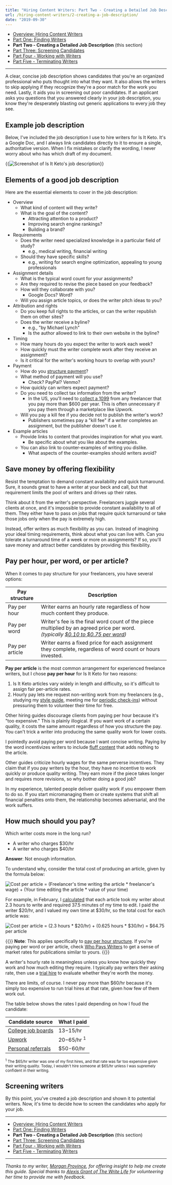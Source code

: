 ```yaml
---
title: "Hiring Content Writers: Part Two - Creating a Detailed Job Description"
url: /hiring-content-writers/2-creating-a-job-description/
date: "2019-09-30"
---
```


- [Overview: Hiring Content Writers](/hiring-content-writers/)
- [Part One: Finding Writers](/hiring-content-writers/1-finding-writers/)
- **Part Two - Creating a Detailed Job Description** (this section)
- [Part Three: Screening Candidates](/hiring-content-writers/3-screening-candidates/)
- [Part Four - Working with Writers](/hiring-content-writers/4-working-with-writers/)
- [Part Five - Terminating Writers](/hiring-content-writers/5-terminating-writers/)

---

A clear, concise job description shows candidates that you're an organized professional who puts thought into what they want. It also allows the writers to skip applying if they recognize they're a poor match for the work you need. Lastly, it aids you in screening out poor candidates. If an applicant asks you questions that you answered clearly in your job description, you know they're desperately blasting out generic applications to every job they see.

## Example job description

Below, I've included the job description I use to hire writers for Is It Keto. It's a Google Doc, and I always link candidates directly to it to ensure a single, authoritative version. When I fix mistakes or clarify the wording, I never worry about who has which draft of my document.

{{<img src="job-description.jpg" alt="Screenshot of Is It Keto's job description" caption="Is It Keto's [job description Google Doc](https://docs.google.com/document/d/1sPkmViKqOc9GXhkiL7UUcR315H68YYWGDgKn-r4BKJE/edit#)" max-width="825px" hasBorder="True" href="https://docs.google.com/document/d/1sPkmViKqOc9GXhkiL7UUcR315H68YYWGDgKn-r4BKJE/edit#">}}

## Elements of a good job description

Here are the essential elements to cover in the job description:

- Overview
  - What kind of content will they write?
  - What is the goal of the content?
    - Attracting attention to a product?
    - Improving search engine rankings?
    - Building a brand?
- Requirements
  - Does the writer need specialized knowledge in a particular field of study?
    - e.g., medical writing, financial writing
  - Should they have specific skills?
    - e.g., writing for search engine optimization, appealing to young professionals
- Assignment details
  - What is the typical word count for your assignments?
  - Are they required to revise the piece based on your feedback?
  - How will they collaborate with you?
    - Google Docs? Word?
  - Will you assign article topics, or does the writer pitch ideas to you?
- Attribution and rights
  - Do you keep full rights to the articles, or can the writer republish them on other sites?
  - Does the writer receive a byline?
    - e.g., "by Michael Lynch"
    - Is the author allowed to link to their own website in the byline?
- Timing
  - How many hours do you expect the writer to work each week?
  - How quickly must the writer complete work after they receive an assignment?
  - Is it critical for the writer's working hours to overlap with yours?
- Payment
  - How do you [structure payment](#pay-per-hour-per-word-or-per-article)?
  - What method of payment will you use?
    - Check? PayPal? Venmo?
  - How quickly can writers expect payment?
  - Do you need to collect tax information from the writer?
    - In the US, you'll need to [collect a 1099](https://www.irs.gov/forms-pubs/about-form-1099-misc) from any freelancer that you pay more than $600 per year. This is often unnecessary if you pay them through a marketplace like Upwork.
  - Will you pay a kill fee if you decide not to publish the writer's work?
    - Publishers sometimes pay a "kill fee" if a writer completes an assignment, but the publisher doesn't use it.
- Example articles
  - Provide links to content that provides inspiration for what you want.
    - Be specific about what you like about the examples.
  - You can also link to counter-examples of writing you dislike.
    - What aspects of the counter-examples should writers avoid?

## Save money by offering flexibility

Resist the temptation to demand constant availability and quick turnaround. Sure, it sounds great to have a writer at your beck and call, but that requirement limits the pool of writers and drives up their rates.

Think about it from the writer's perspective. Freelancers juggle several clients at once, and it's impossible to provide constant availability to all of them. They either have to pass on jobs that require quick turnaround or take those jobs only when the pay is extremely high.

Instead, offer writers as much flexibility as you can. Instead of imagining your ideal timing requirements, think about what you can live with. Can you tolerate a turnaround time of a week or more on assignments? If so, you'll save money and attract better candidates by providing this flexibility.

## Pay per hour, per word, or per article?

When it comes to pay structure for your freelancers, you have several options:

| Pay structure   | Description                                                                                                                                                      |
| --------------- | ---------------------------------------------------------------------------------------------------------------------------------------------------------------- |
| Pay per hour    | Writer earns an hourly rate regardless of how much content they produce.                                                                                         |
| Pay per word    | Writer's fee is the final word count of the piece multiplied by an agreed price per word.<br> _(typically [$0.10 to $0.75 per word](http://whopayswriters.com))_ |
| Pay per article | Writer earns a fixed price for each assignment they complete, regardless of word count or hours invested.                                                        |

**Pay per article** is the most common arrangement for experienced freelance writers, but I chose **pay per hour** for Is It Keto for two reasons:

1. Is It Keto articles vary widely in length and difficulty, so it's difficult to assign fair per-article rates.
1. Hourly pay lets me request non-writing work from my freelancers (e.g., studying my [style guide](/hiring-content-writers/4-working-with-writers/#use-a-style-guide-to-enforce-consistency), meeting me for [periodic check-ins](/hiring-content-writers/4-working-with-writers/#meet-regularly-in-person-or-on-video-chat)) without pressuring them to volunteer their time for free.

Other hiring guides discourage clients from paying per hour because it's "too expensive." This is plainly illogical. If you want work of a certain quality, it costs the same amount regardless of how you structure the pay. You can't trick a writer into producing the same quality work for lower costs.

I pointedly avoid paying per word because I want concise writing. Paying by the word incentivizes writers to include [fluff content](/hiring-content-writers/3-screening-candidates/#steer-clear-of-fluff-factories) that adds nothing to the article.

Other guides criticize hourly wages for the same perverse incentives. They claim that if you pay writers by the hour, they have no incentive to work quickly or produce quality writing. They earn more if the piece takes longer and requires more revisions, so why bother doing a good job?

In my experience, talented people deliver quality work if you empower them to do so. If you start micromanaging them or create systems that shift all financial penalties onto them, the relationship becomes adversarial, and the work suffers.

## How much should you pay?

Which writer costs more in the long run?

- A writer who charges $30/hr
- A writer who charges $40/hr

**Answer**: Not enough information.

To understand why, consider the total cost of producing an article, given by the formula below:

<!-- markdownlint-disable no-space-in-emphasis -->

![Cost per article = (Freelancer's time writing the article * freelancer's wage) + (Your time editing the article * value of your time)](/hiring-content-writers/2-creating-a-job-description/cost-formula.svg "Cost per article = (Freelancer's time writing the article * freelancer's wage) + (Your time editing the article * value of your time)")

For example, in February, I [calculated](/retrospectives/2019/03/#diving-into-my-content-costs) that each article took my writer about 2.3 hours to write and required 37.5 minutes of my time to edit. I paid the writer $20/hr, and I valued my own time at $30/hr, so the total cost for each article was:

![Cost per article = (2.3 hours * $20/hr) + (0.625 hours * $30/hr) = $64.75 per article](/hiring-content-writers/2-creating-a-job-description/cost-example.svg "Cost per article = (2.3 hours * $20/hr) + (0.625 hours * $30/hr) = $64.75 per article")

<!-- markdownlint-enable no-space-in-emphasis -->

{{<notice type="info">}}
**Note**: This applies specifically to [pay per hour structure](/hiring-content-writers/2-creating-a-job-description/#pay-per-hour-per-word-or-per-article). If you're paying per word or per article, check [Who Pays Writers](http://whopayswriters.com) to get a sense of market rates for publications similar to yours.
{{</notice>}}

A writer's hourly rate is meaningless unless you know how quickly they work and how much editing they require. I typically pay writers their asking rate, then use a [trial hire](/hiring-content-writers/3-screening-candidates/#start-a-paid-trial) to evaluate whether they're worth the money.

There are limits, of course. I never pay more than $60/hr because it's simply too expensive to run trial hires at that rate, given how few of them work out.

The table below shows the rates I paid depending on how I foud the candidate:

| Candidate source                                                                    | What I paid             |
| ----------------------------------------------------------------------------------- | ----------------------- |
| [College job boards](/hiring-content-writers/1-finding-writers/#college-job-boards) | $13-$15/hr              |
| [Upwork](/hiring-content-writers/1-finding-writers/#upwork)                         | $20-$65/hr <sup>1</sup> |
| [Personal referrals](/hiring-content-writers/1-finding-writers/#personal-referrals) | $50-60/hr               |

<small><sup>1</sup> The $65/hr writer was one of my first hires, and that rate was far too expensive given their writing quality. Today, I wouldn't hire someone at $65/hr unless I was supremely confident in their writing.</small>

## Screening writers

By this point, you've created a job description and shown it to potential writers. Now, it's time to decide how to screen the candidates who apply for your job.

---

- [Overview: Hiring Content Writers](/hiring-content-writers/)
- [Part One: Finding Writers](/hiring-content-writers/1-finding-writers/)
- **Part Two - Creating a Detailed Job Description** (this section)
- [Part Three: Screening Candidates](/hiring-content-writers/3-screening-candidates/)
- [Part Four - Working with Writers](/hiring-content-writers/4-working-with-writers/)
- [Part Five - Terminating Writers](/hiring-content-writers/5-terminating-writers/)

---

_Thanks to my writer, [Morgan Province](https://www.morganprovince.com/), for offering insight to help me create this guide. Special thanks to [Alexis Grant of The Write Life](http://thewritelife.com) for volunteering her time to provide me with feedback._
